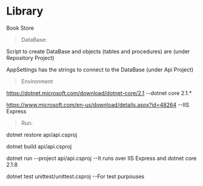 # Library
Book Store

> DataBase:

Script to create DataBase and objects (tables and procedures) are (under Repository Project)

AppSettings has the strings to connect to the DataBase (under Api Project)

>Environment

https://dotnet.microsoft.com/download/dotnet-core/2.1 --dotnet core 2.1.*

https://www.microsoft.com/en-us/download/details.aspx?id=48264 --IIS Express

> Run:

dotnet restore api/api.csproj

dotnet build api/api.csproj

dotnet run --project api/api.csproj --It runs over IIS Express and dotnet core 2.1.8


dotnet test unittest/unittest.csproj --For test purpouses
